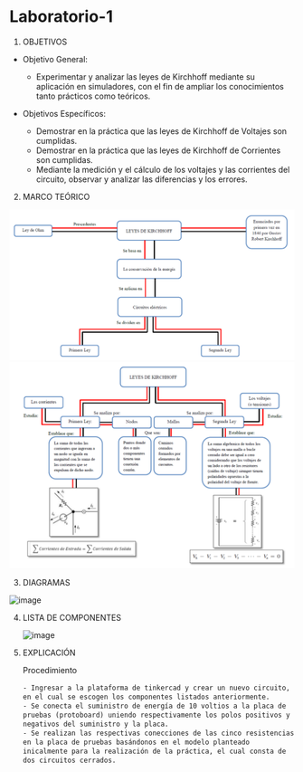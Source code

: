 # Laboratorio-1
1. OBJETIVOS
- Objetivo General:

    - Experimentar y analizar las leyes de Kirchhoff mediante su aplicación en simuladores, con el fin de ampliar los conocimientos tanto prácticos como teóricos.

- Objetivos Específicos:

    - Demostrar en la práctica que las leyes de Kirchhoff de Voltajes son cumplidas.
    - Demostrar en la práctica que las leyes de Kirchhoff de Corrientes son cumplidas.
    - Mediante la medición y el cálculo de los voltajes y las corrientes del circuito, observar y analizar las diferencias y los errores.

2. MARCO TEÓRICO

![image](https://github.com/Matthew-Benitez/Laboratorio-1/blob/main/2020-12-18%20(6).png?raw=true)
![image](https://github.com/Matthew-Benitez/Laboratorio-1/blob/main/2020-12-18%20(8).png?raw=true)

3. DIAGRAMAS

![image](https://user-images.githubusercontent.com/75439689/102423835-df314a00-3fd7-11eb-983d-872db8574a41.png)

4. LISTA DE COMPONENTES

    ![image](https://user-images.githubusercontent.com/75439689/102730398-a6101700-4302-11eb-9f95-6f5b309824eb.png)
5. EXPLICACIÓN

   Procedimiento

       - Ingresar a la plataforma de tinkercad y crear un nuevo circuito, en el cual se escogen los componentes listados anteriormente.
       - Se conecta el suministro de energía de 10 voltios a la placa de pruebas (protoboard) uniendo respectivamente los polos positivos y negativos del suministro y la placa.
       - Se realizan las respectivas conecciones de las cinco resistencias en la placa de pruebas basándonos en el modelo planteado      inicalmente para la realización de la práctica, el cual consta de dos circuitos cerrados.
